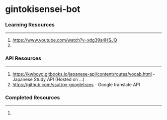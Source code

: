 # gintokisensei-bot

### Learning Resources
-----------------------
1. https://www.youtube.com/watch?v=xdg39s4HSJQ
2. 

### API Resources
------------------
1. https://kwboyd.gitbooks.io/japanese-api/content/routes/vocab.html - Japanese Study API (Hosted on ...)
2. https://github.com/ssut/py-googletrans - Google translate API


### Completed Resources
-----------------------
1. 

